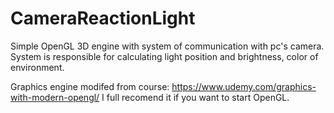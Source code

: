# CameraReactionLight
Simple OpenGL 3D engine with system of communication with pc's camera. System is responsible for calculating light position and brightness, color of environment. 

Graphics engine modifed from course: https://www.udemy.com/graphics-with-modern-opengl/
I full recomend it if you want to start OpenGL.
